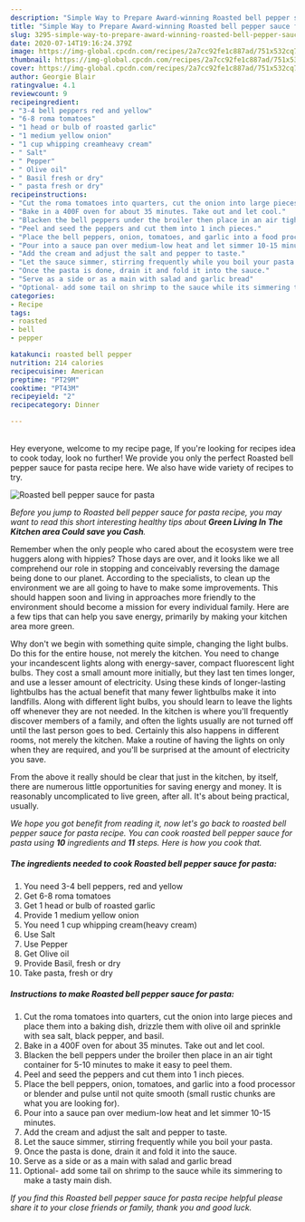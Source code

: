 ```yaml
---
description: "Simple Way to Prepare Award-winning Roasted bell pepper sauce for pasta"
title: "Simple Way to Prepare Award-winning Roasted bell pepper sauce for pasta"
slug: 3295-simple-way-to-prepare-award-winning-roasted-bell-pepper-sauce-for-pasta
date: 2020-07-14T19:16:24.379Z
image: https://img-global.cpcdn.com/recipes/2a7cc92fe1c887ad/751x532cq70/roasted-bell-pepper-sauce-for-pasta-recipe-main-photo.jpg
thumbnail: https://img-global.cpcdn.com/recipes/2a7cc92fe1c887ad/751x532cq70/roasted-bell-pepper-sauce-for-pasta-recipe-main-photo.jpg
cover: https://img-global.cpcdn.com/recipes/2a7cc92fe1c887ad/751x532cq70/roasted-bell-pepper-sauce-for-pasta-recipe-main-photo.jpg
author: Georgie Blair
ratingvalue: 4.1
reviewcount: 9
recipeingredient:
- "3-4 bell peppers red and yellow"
- "6-8 roma tomatoes"
- "1 head or bulb of roasted garlic"
- "1 medium yellow onion"
- "1 cup whipping creamheavy cream"
- " Salt"
- " Pepper"
- " Olive oil"
- " Basil fresh or dry"
- " pasta fresh or dry"
recipeinstructions:
- "Cut the roma tomatoes into quarters, cut the onion into large pieces and place them into a baking dish, drizzle them with olive oil and sprinkle with sea salt, black pepper, and basil."
- "Bake in a 400F oven for about 35 minutes. Take out and let cool."
- "Blacken the bell peppers under the broiler then place in an air tight container for 5-10 minutes to make it easy to peel them."
- "Peel and seed the peppers and cut them into 1 inch pieces."
- "Place the bell peppers, onion, tomatoes, and garlic into a food processor or blender and pulse until not quite smooth (small rustic chunks are what you are looking for)."
- "Pour into a sauce pan over medium-low heat and let simmer 10-15 minutes."
- "Add the cream and adjust the salt and pepper to taste."
- "Let the sauce simmer, stirring frequently while you boil your pasta."
- "Once the pasta is done, drain it and fold it into the sauce."
- "Serve as a side or as a main with salad and garlic bread"
- "Optional- add some tail on shrimp to the sauce while its simmering to make a tasty main dish."
categories:
- Recipe
tags:
- roasted
- bell
- pepper

katakunci: roasted bell pepper 
nutrition: 214 calories
recipecuisine: American
preptime: "PT29M"
cooktime: "PT43M"
recipeyield: "2"
recipecategory: Dinner

---
```

<br>
Hey everyone, welcome to my recipe page, If you're looking for recipes idea to cook today, look no further! We provide you only the perfect Roasted bell pepper sauce for pasta recipe here. We also have wide variety of recipes to try.
<br>


![Roasted bell pepper sauce for pasta](https://img-global.cpcdn.com/recipes/2a7cc92fe1c887ad/751x532cq70/roasted-bell-pepper-sauce-for-pasta-recipe-main-photo.jpg)

<i>Before you jump to Roasted bell pepper sauce for pasta recipe, you may want to read this short interesting healthy tips about 
<strong>Green Living In The Kitchen area Could save you Cash</strong>.</i>
</br>

Remember when the only people who cared about the ecosystem were tree huggers along with hippies? Those days are over, and it looks like we all comprehend our role in stopping and conceivably reversing the damage being done to our planet. According to the specialists, to clean up the environment we are all going to have to make some improvements. This should happen soon and living in approaches more friendly to the environment should become a mission for every individual family. Here are a few tips that can help you save energy, primarily by making your kitchen area more green.

Why don't we begin with something quite simple, changing the light bulbs. Do this for the entire house, not merely the kitchen. You need to change your incandescent lights along with energy-saver, compact fluorescent light bulbs. They cost a small amount more initially, but they last ten times longer, and use a lesser amount of electricity. Using these kinds of longer-lasting lightbulbs has the actual benefit that many fewer lightbulbs make it into landfills. Along with different light bulbs, you should learn to leave the lights off whenever they are not needed. In the kitchen is where you'll frequently discover members of a family, and often the lights usually are not turned off until the last person goes to bed. Certainly this also happens in different rooms, not merely the kitchen. Make a routine of having the lights on only when they are required, and you'll be surprised at the amount of electricity you save.

From the above it really should be clear that just in the kitchen, by itself, there are numerous little opportunities for saving energy and money. It is reasonably uncomplicated to live green, after all. It's about being practical, usually.


<i>We hope you got benefit from reading it, now let's go back to roasted bell pepper sauce for pasta recipe. You can cook roasted bell pepper sauce for pasta using <strong>10</strong> ingredients and <strong>11</strong> steps. Here is how you cook that.
</i>

##### The ingredients needed to cook Roasted bell pepper sauce for pasta:

1. You need 3-4 bell peppers, red and yellow
1. Get 6-8 roma tomatoes
1. Get 1 head or bulb of roasted garlic
1. Provide 1 medium yellow onion
1. You need 1 cup whipping cream(heavy cream)
1. Use  Salt
1. Use  Pepper
1. Get  Olive oil
1. Provide  Basil, fresh or dry
1. Take  pasta, fresh or dry


##### Instructions to make Roasted bell pepper sauce for pasta:

1. Cut the roma tomatoes into quarters, cut the onion into large pieces and place them into a baking dish, drizzle them with olive oil and sprinkle with sea salt, black pepper, and basil.
1. Bake in a 400F oven for about 35 minutes. Take out and let cool.
1. Blacken the bell peppers under the broiler then place in an air tight container for 5-10 minutes to make it easy to peel them.
1. Peel and seed the peppers and cut them into 1 inch pieces.
1. Place the bell peppers, onion, tomatoes, and garlic into a food processor or blender and pulse until not quite smooth (small rustic chunks are what you are looking for).
1. Pour into a sauce pan over medium-low heat and let simmer 10-15 minutes.
1. Add the cream and adjust the salt and pepper to taste.
1. Let the sauce simmer, stirring frequently while you boil your pasta.
1. Once the pasta is done, drain it and fold it into the sauce.
1. Serve as a side or as a main with salad and garlic bread
1. Optional- add some tail on shrimp to the sauce while its simmering to make a tasty main dish.


<i>If you find this Roasted bell pepper sauce for pasta recipe helpful please share it to your close friends or family, thank you and good luck.</i>
